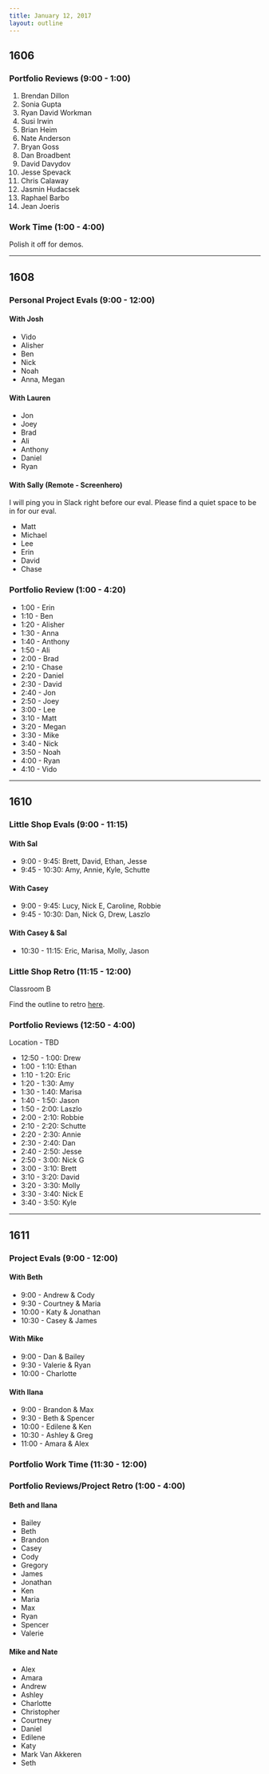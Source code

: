 ```yaml
---
title: January 12, 2017
layout: outline
---
```



## 1606

### Portfolio Reviews (9:00 - 1:00)

1. Brendan Dillon
1. Sonia Gupta
1. Ryan David Workman
1. Susi Irwin
1. Brian Heim
1. Nate Anderson
1. Bryan Goss
1. Dan Broadbent
1. David Davydov
1. Jesse Spevack
1. Chris Calaway
1. Jasmin Hudacsek
1. Raphael Barbo
1. Jean Joeris

### Work Time (1:00 - 4:00)

Polish it off for demos.

***

## 1608

### Personal Project Evals (9:00 - 12:00)

#### With Josh

* Vido
* Alisher
* Ben
* Nick
* Noah
* Anna, Megan

#### With Lauren

* Jon
* Joey
* Brad
* Ali
* Anthony
* Daniel
* Ryan

#### With Sally (Remote - Screenhero)

I will ping you in Slack right before our eval. Please find a quiet space to
be in for our eval.

* Matt
* Michael
* Lee
* Erin
* David
* Chase

### Portfolio Review (1:00 - 4:20)

* 1:00 - Erin
* 1:10 - Ben
* 1:20 - Alisher
* 1:30 - Anna
* 1:40 - Anthony
* 1:50 - Ali
* 2:00 - Brad
* 2:10 - Chase
* 2:20 - Daniel
* 2:30 - David
* 2:40 - Jon
* 2:50 - Joey
* 3:00 - Lee
* 3:10 - Matt
* 3:20 - Megan
* 3:30 - Mike
* 3:40 - Nick
* 3:50 - Noah
* 4:00 - Ryan
* 4:10 - Vido

***

## 1610

### Little Shop Evals (9:00 - 11:15)

#### With Sal
* 9:00 - 9:45: Brett, David, Ethan, Jesse
* 9:45 - 10:30: Amy, Annie, Kyle, Schutte

#### With Casey
* 9:00 - 9:45: Lucy, Nick E, Caroline, Robbie
* 9:45 - 10:30: Dan, Nick G, Drew, Laszlo

#### With Casey & Sal
* 10:30 - 11:15: Eric, Marisa, Molly, Jason

### Little Shop Retro (11:15 - 12:00)

Classroom B

Find the outline to retro [here](https://gist.github.com/Carmer/6740234b23f629aac7b621dbea4d21b8).

### Portfolio Reviews (12:50 - 4:00)

Location - TBD

* 12:50 - 1:00: Drew
* 1:00 - 1:10: Ethan
* 1:10 - 1:20: Eric
* 1:20 - 1:30: Amy
* 1:30 - 1:40: Marisa
* 1:40 - 1:50: Jason
* 1:50 - 2:00: Laszlo
* 2:00 - 2:10: Robbie
* 2:10 - 2:20: Schutte
* 2:20 - 2:30: Annie
* 2:30 - 2:40: Dan
* 2:40 - 2:50: Jesse
* 2:50 - 3:00: Nick G
* 3:00 - 3:10: Brett
* 3:10 - 3:20: David
* 3:20 - 3:30: Molly
* 3:30 - 3:40: Nick E
* 3:40 - 3:50: Kyle

***

## 1611

### Project Evals (9:00 - 12:00)

#### With Beth
* 9:00 - Andrew & Cody
* 9:30 - Courtney & Maria
* 10:00 - Katy & Jonathan
* 10:30 - Casey & James

#### With Mike
* 9:00 - Dan & Bailey
* 9:30 - Valerie & Ryan
* 10:00 - Charlotte

#### With Ilana
* 9:00 - Brandon & Max
* 9:30 - Beth & Spencer
* 10:00 - Edilene & Ken
* 10:30 - Ashley & Greg
* 11:00 - Amara & Alex


### Portfolio Work Time (11:30 - 12:00)

### Portfolio Reviews/Project Retro (1:00 - 4:00)

#### Beth and Ilana
* Bailey
* Beth
* Brandon
* Casey
* Cody
* Gregory
* James
* Jonathan
* Ken
* Maria
* Max
* Ryan
* Spencer
* Valerie


#### Mike and Nate
* Alex
* Amara
* Andrew
* Ashley
* Charlotte
* Christopher
* Courtney
* Daniel
* Edilene
* Katy
* Mark Van Akkeren
* Seth

